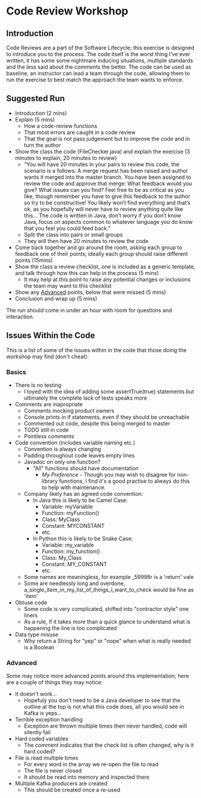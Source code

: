 # Code Review Workshop

## Introduction

Code Reviews are a part of the Software Lifecycle; this exercise is designed to introduce you to the process. The code itself is the worst thing I’ve ever written, it has some some nightmare inducing situations, multiple standards and the less said about the comments the better. The code can be used as baseline, an instructor can lead a team through the code, allowing them to run the exercise to best match the approach the team wants to enforce.

## Suggested Run
* Introduction (2 mins)
* Explain (5 mins)
  * How a code-review functions
  * That most errors are caught in a code review
  * That the goal is not pass judgement but to improve the code and in turn the author
* Show the class the code (FileChecker.java) and explain the exercise (3 minutes to explain, 20 minutes to review)
  * “You will have 20 minutes in your pairs to review this code, the scenario is a follows: A merge request has been raised and author wants it merged into the master branch. You have been assigned to review the code and approve that merge: What feedback would you give? What issues can you find? Feel free to be as critical as you like, though remember you have to give this feedback to the author so try to be constructive! You likely won’t find everything and that’s ok, as you hopefully will never have to review anything quite like this… The code is written in Java, don’t worry if you don’t know Java, focus on aspects common to whatever language you do know that you feel you could feed back.”
  * Split the class into pairs or small groups
  * They will then have 20 minutes to review the code
* Come back together and go around the room, asking each group to feedback one of their points; ideally each group should raise different points (15mins)
* Show the class a review checklist, one is included as a generic template, and talk through how this can help in the process (5 mins)
  * It may help at this point to raise any potential changes or inclusions the team may want to this checklist
* Show any [Advanced](#adv) points, below that were missed (5 mins)
* Conclusion and wrap up (5 mins)

The run should come in under an hour with room for questions and interaction.

## Issues Within the Code

This is a list of some of the issues within in the code that those doing the workshop may find (don't cheat):
### Basics
* There is no testing
   * I toyed with the idea of adding some assertTrue(true) statements but ultimately the complete lack of tests speaks more
* Comments are inapropriate 
   * Comments mocking product owners
   * Console prints in if statements, even if they should be unreachable
   * Commented out code, despite this being merged to master
   * TODO still in code
   * Pointless comments
* Code convention (includes variable naming etc.)
   * Convention is always changing
   * Padding throughout code leaves empty lines
   * Javadoc on only one function?
      * "All" functions should have documentation
         * _My Preference_ - Though you may wish to disagree for non-library functions, I find it's a good practise to always do this to help with maintenance.
   * Company likely has an agreed code convention:
      * In Java this is likely to be Camel Case:
         * Variable: myVariable
         * Function: myFunction()
         * Class: MyClass
         * Constant: MYCONSTANT
         * etc.
      * In Python this is likely to be Snake Case:
         * Variable: my_variable
         * Function: my_function()
         * Class: My_Class
         * Constant: MY_CONSTANT
         * etc.
   * Some names are meaningless, for example _59998r is a 'return' vale
   * Some are needlessly long and overdone, a_single_item_in_my_list_of_things_i_want_to_check would be fine as 'item'
* Obtuse code
   * Some code is very complicated, shifted into "contractor style" one liners
   * As a rule, if it takes more than a quick glance to understand what is happening the line is too complicated
* Data type misuse
   * Why return a String for "yep" or "nope" when what is really needed is a Boolean

<a name="adv"></a>
### Advanced 
Some may notice more advanced points around this implementation; here are a couple of things they may notice:
 
* It doesn't work...
   * Hopefuly you don't need to be a Java developer to see that the outline at the top is not what this code does, all you would see in Kafka is yeps...
* Terrible exception handling
   * Exception are thrown multiple times then never handled, code will silently fail
* Hard coded variables
   * The comment indicates that the check list is often changed, why is it hard coded?
* File is read multiple times
   * For every word in the array we re-open the file to read
   * The file is never closed
   * It should be read into memory and inspected there
* Multiple Kafka producers are created
   * This should be created once a re-used